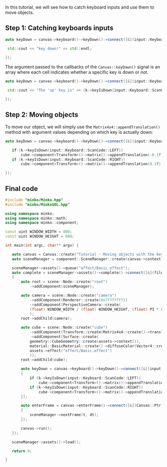In this tutorial, we will see how to catch keyboard inputs and use them to move objects.

Step 1: Catching keyboards inputs
---------------------------------

```cpp
auto keyDown = canvas->keyboard()->keyDown()->connect([&](input::Keyboard::Ptr k) {

 std::cout << "key down!" << std::endl;

}); 
```


The argument passed to the callbacks of the `Canvas::keyDown()` signal is an array where each cell indicates whether a specific key is down or not.

```cpp
auto keyDown = canvas->keyboard()->keyDown()->connect([&](input::Keyboard::Ptr k) {

 std::cout << "The 'up' key is" << (k->keyIsDown(input::Keyboard::ScanCode::SPACE) ? "" : " not") << " down" << std::endl;

}); 
```


Step 2: Moving objects
----------------------

To move our object, we will simply use the `Matrix4x4::appendTranslation()` method with argument values depending on which key is actually down:

```cpp
auto keyDown = canvas->keyboard()->keyDown()->connect([&](input::Keyboard::Ptr k) {

   if (k->keyIsDown(input::Keyboard::ScanCode::LEFT))
       cube->component<Transform>()->matrix()->appendTranslation(-0.1f);
   if (k->keyIsDown(input::Keyboard::ScanCode::RIGHT))
       cube->component<Transform>()->matrix()->appendTranslation(0.1f);

}); 
```


Final code
----------

```cpp
#include "minko/Minko.hpp" 
#include "minko/MinkoSDL.hpp"
using namespace minko; 
using namespace minko::math; 
using namespace minko::component;
const uint WINDOW_WIDTH = 800; 
const uint WINDOW_HEIGHT = 600;

int main(int argc, char** argv) {

   auto canvas = Canvas::create("Tutorial - Moving objects with the keyboard", WINDOW_WIDTH, WINDOW_HEIGHT);
   auto sceneManager = component::SceneManager::create(canvas->context());

   sceneManager->assets()->queue("effect/Basic.effect");
   auto complete = sceneManager->assets()->complete()->connect([&](file::AssetLibrary::Ptr assets)
   {
       auto root = scene::Node::create("root")
           ->addComponent(sceneManager);

       auto camera = scene::Node::create("camera")
           ->addComponent(Renderer::create(0x7f7f7fff))
           ->addComponent(PerspectiveCamera::create(
           (float) WINDOW_WIDTH / (float) WINDOW_HEIGHT, (float) PI * 0.25f, .1f, 1000.f)
           );
       root->addChild(camera);

       auto cube = scene::Node::create("cube")
           ->addComponent(Transform::create(Matrix4x4::create()->translation(0.f, 0.f, -5.f)))
           ->addComponent(Surface::create(
           geometry::CubeGeometry::create(assets->context()),
           material::BasicMaterial::create()->diffuseColor(Vector4::create(0.f, 0.f, 1.f, 1.f)),
           assets->effect("effect/Basic.effect")
           ));
       root->addChild(cube);

       auto keyDown = canvas->keyboard()->keyDown()->connect([&](input::Keyboard::Ptr k)
       {
           if (k->keyIsDown(input::Keyboard::ScanCode::LEFT))
               cube->component<Transform>()->matrix()->appendTranslation(-0.1f);
           if (k->keyIsDown(input::Keyboard::ScanCode::RIGHT))
               cube->component<Transform>()->matrix()->appendTranslation(0.1f);
       });

       auto enterFrame = canvas->enterFrame()->connect([&](Canvas::Ptr canvas, float t, float dt)
       {
           sceneManager->nextFrame(t, dt);
       });

       canvas->run();
   });

   sceneManager->assets()->load();

   return 0;

} 
```


